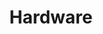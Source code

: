 ---
layout: page
title: Hardware
nav: true
nav_order: 2
dropdown: true
children: 
    - title: intro
      permalink: /ref/hardware/intro/
    - title: divider
    - title: raspberry pi
      permalink: /ref/hardware/raspberry-pi/
    - title: divider
    - title: monitor or headless
      permalink: /ref/hardware/monitor-headless/
    - title: divider
    - title: esp32
      permalink: /ref/hardware/esp32/
    - title: divider
    - title: attiny85
      permalink: /ref/hardware/attiny85/
    - title: divider
    - title: peripherals
      permalink: /ref/hardware/peripherals/
    - title: divider
    - title: SPI I2C Comm
      permalink: /ref/hardware/spi-i2c/
    - title: divider
    - title: h/w troubleshooting
      permalink: /ref/hardware/hw-troubleshooting/
    - title: divider
    - title: benchmarking
      permalink: /ref/hardware/benchmarking/
---